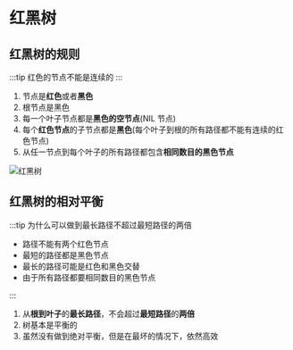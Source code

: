 # 红黑树

## 红黑树的规则

:::tip
红色的节点不能是连续的
:::

1. 节点是**红色**或者**黑色**
2. 根节点是黑色
3. 每一个叶子节点都是**黑色的空节点**(NIL 节点)
4. 每个**红色节点**的子节点都是**黑色**(每个叶子到根的所有路径都不能有连续的红色节点)
5. 从任一节点到每个叶子的所有路径都包含**相同数目的黑色节点**

![红黑树](./red_black_tree_demo.jpg)

## 红黑树的相对平衡

:::tip 为什么可以做到最长路径不超过最短路径的两倍

- 路径不能有两个红色节点
- 最短的路径都是黑色节点
- 最长的路径可能是红色和黑色交替
- 由于所有路径都要相同数目的黑色节点

:::

1. 从**根到叶子**的**最长路径**，不会超过**最短路径**的**两倍**
2. 树基本是平衡的
3. 虽然没有做到绝对平衡，但是在最坏的情况下，依然高效

